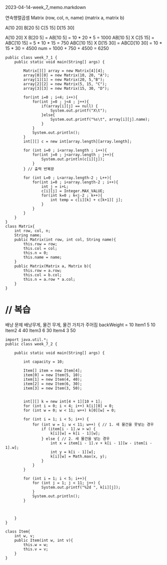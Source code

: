 2023-04-14-week_7_memo.markdown

연속행렬곱셈
Matrix
(row, col, n, name)
(matrix a, matrix b)

A[10 20]
B[20 5]
C[5 15]
D[15 30]

A[10 20] X B[20 5] = AB[10 5] = 10 * 20 * 5 = 1000
AB[10 5] X C[5 15] = ABC[10 15] = 5 * 10 * 15 = 750
ABC[10 15] X D[15 30] = ABCD[10 30] = 10 * 15 * 30 = 4500
num = 1000 + 750 + 4500 = 6250

```
public class week_7_1 {
    public static void main(String[] args) {

        Matrix[][] array = new Matrix[4][4];
        array[0][0] = new Matrix(10, 20, "A");
        array[1][1] = new Matrix(20, 5,"B");
        array[2][2] = new Matrix(5, 15, "C");
        array[3][3] = new Matrix(15, 30, "D");

        for(int i=0 ; i<4; i++){
            for(int j=0 ; j<4 ; j++){
                if(array[i][j] == null) {
                    System.out.printf("X\t");
                }else{
                    System.out.printf("%s\t", array[i][j].name);
                }
            }
            System.out.println();
        }
        int[][] c = new int[array.length][array.length];

        for (int i=0 ; i<array.length ; i++){
            for(int j=0 ; j<array.length ; j++){
                System.out.println(c[i][j]);
            }
        } // 출력 반복문

        for (int L=0 ; L<array.length-2 ; L++){
            for(int i=0 ; i<array.length-2 ; i++){
                int j = i+L;
                c[i][j] = Integer.MAX_VALUE;
                for(int k=0 ; k<j-2 ; k++){
                    int temp = c[i][k] + c[k+1][ j];
                }
            }
        }
    }
}
class Matrix{
    int row, col, n;
    String name;
    public Matrix(int row, int col, String name){
        this.row = row;
        this.col = col;
        this.n = 0;
        this.name = name;
    }
    public Matrix(Matrix a, Matrix b){
        this.row = a.row;
        this.col = b.col;
        this.n = a.row * a.col;
    }
}
```
// 복습
===============================================
배낭 문제
배낭무게, 물건 무게, 물건 가치가 주어짐
backWeight = 10
Item1	5	10
Item2	4	40
Item3	6	30
Item4	3	50
```
import java.util.*;
public class week_7_2 {

    public static void main(String[] args) {

        int capacity = 10;

        Item[] item = new Item[4];
        item[0] = new Item(5, 10);
        item[1] = new Item(4, 40);
        item[2] = new Item(6, 30);
        item[3] = new Item(3, 50);


        int[][] k = new int[4 + 1][10 + 1];
        for (int i = 0; i < 4; i++) k[i][0] = 0;
        for (int w = 0; w < 11; w++) k[0][w] = 0;

        for (int i = 1; i < 5; i++) {
            for (int w = 1; w < 11; w++) { // 1. 새 물건을 못넣는 경우
                if (item[i - 1].w > w) {
                    k[i][w] = k[i - 1][w];
                } else { // 2. 새 물건을 넣는 경우
                    int x = item[i - 1].v + k[i - 1][w - item[i - 1].w];
                    int y = k[i - 1][w];
                    k[i][w] = Math.max(x, y);
                }
            }
        }

        for (int i = 1; i < 5; i++){
            for (int j = 1; j < 11; j++) {
                System.out.printf("%2d ", k[i][j]);
            }
            System.out.println();
        }



    }
}

class Item{
    int w, v;
    public Item(int w, int v){
        this.w = w;
        this.v = v;
    }
}
```
